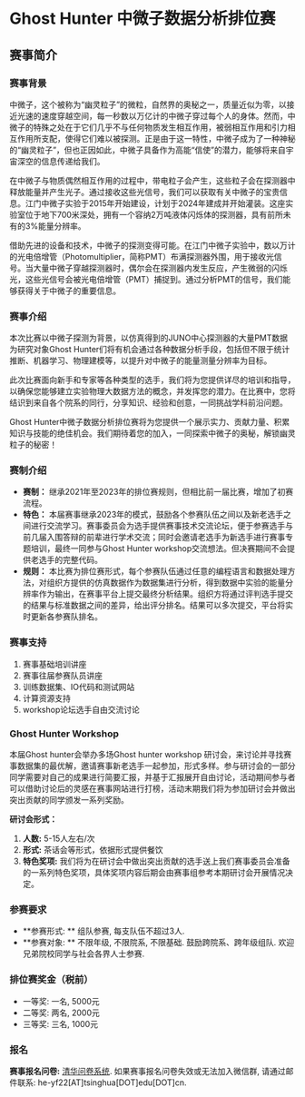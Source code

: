 # Ghost Hunter 中微子数据分析排位赛

## 赛事简介

### 赛事背景

中微子，这个被称为“幽灵粒子”的微粒，自然界的奥秘之一，质量近似为零，以接近光速的速度穿越空间，每一秒数以万亿计的中微子穿过每个人的身体。然而，中微子的特殊之处在于它们几乎不与任何物质发生相互作用，被弱相互作用和引力相互作用所支配，使得它们难以被探测。正是由于这一特性，中微子成为了一种神秘的“幽灵粒子”，但也正因如此，中微子具备作为高能“信使”的潜力，能够将来自宇宙深空的信息传递给我们。

在中微子与物质偶然相互作用的过程中，带电粒子会产生，这些粒子会在探测器中释放能量并产生光子。通过接收这些光信号，我们可以获取有关中微子的宝贵信息。江门中微子实验于2015年开始建设，计划于2024年建成并开始灌装。这座实验室位于地下700米深处，拥有一个容纳2万吨液体闪烁体的探测器，具有前所未有的3%能量分辨率。

借助先进的设备和技术，中微子的探测变得可能。在江门中微子实验中，数以万计的光电倍增管（Photomultiplier，简称PMT）布满探测器外围，用于接收光信号。当大量中微子穿越探测器时，偶尔会在探测器内发生反应，产生微弱的闪烁光，这些光信号会被光电倍增管（PMT）捕捉到。通过分析PMT的信号，我们能够获得关于中微子的重要信息。

### 赛事介绍

本次比赛以中微子探测为背景，以仿真得到的JUNO中心探测器的大量PMT数据为研究对象Ghost Hunter们将有机会通过各种数据分析手段，包括但不限于统计推断、机器学习、物理建模等，以提升对中微子的能量测量分辨率为目标。

此次比赛面向新手和专家等各种类型的选手，我们将为您提供详尽的培训和指导，以确保您能够建立实验物理大数据方法的概念，并发挥您的潜力。在比赛中，您将结识到来自各个院系的同行，分享知识、经验和创意，一同挑战学科前沿问题。

Ghost Hunter中微子数据分析排位赛将为您提供一个展示实力、贡献力量、积累知识与技能的绝佳机会。我们期待着您的加入，一同探索中微子的奥秘，解锁幽灵粒子的秘密！

### 赛制介绍

- **赛制：** 继承2021年至2023年的排位赛规则，但相比前一届比赛，增加了初赛流程。
- **特色：** 本届赛事继承2023年的模式，鼓励各个参赛队伍之间以及新老选手之间进行交流学习。赛事委员会为选手提供赛事技术交流论坛，便于参赛选手与前几届入围答辩的前辈进行学术交流；同时会邀请老选手为新选手进行赛事专题培训，最终一同参与Ghost Hunter workshop交流想法。但决赛期间不会提供老选手的完整代码。
- **规则：** 本比赛为排位赛形式，每个参赛队伍通过任意的编程语言和数据处理方法，对组织方提供的仿真数据作为数据集进行分析，得到数据中实验的能量分辨率作为输出，在赛事平台上提交最终分析结果。组织方将通过评判选手提交的结果与标准数据之间的差异，给出评分排名。结果可以多次提交，平台将实时更新各参赛队排名。

### 赛事支持

1. 赛事基础培训讲座
2. 赛事往届参赛队员讲座
3. 训练数据集、IO代码和测试网站
4. 计算资源支持
5. workshop论坛选手自由交流讨论

### Ghost Hunter Workshop

本届Ghost hunter会举办多场Ghost hunter workshop 研讨会，来讨论并寻找赛事数据集的最优解，邀请赛事新老选手一起参加，形式多样。参与研讨会的一部分同学需要对自己的成果进行简要汇报，并基于汇报展开自由讨论，活动期间参与者可以借助讨论后的灵感在赛事网站进行打榜，活动末期我们将为参加研讨会并做出突出贡献的同学颁发一系列奖励。

**研讨会形式：**
1. **人数:** 5-15人左右/次
2. **形式:** 茶话会等形式，依据形式提供餐饮
3. **特色奖项:** 我们将为在研讨会中做出突出贡献的选手送上我们赛事委员会准备的一系列特色奖项，具体奖项内容后期会由赛事组参考本期研讨会开展情况决定。

### 参赛要求

- **参赛形式: ** 组队参赛, 每支队伍不超过3人.
- **参赛对象: ** 不限年级, 不限院系, 不限基础. 鼓励跨院系、跨年级组队. 欢迎兄弟院校同学与社会各界人士参赛.

### 排位赛奖金（税前）

- 一等奖: 一名, 5000元
- 二等奖: 两名, 2000元
- 三等奖: 三名, 1000元

### 报名

**赛事报名问卷:** [清华问卷系统](http://wenjuan.tsinghua.edu.cn/s/ZfqMf2/). 如果赛事报名问卷失效或无法加入微信群, 请通过邮件联系: he-yf22[AT]tsinghua[DOT]edu[DOT]cn.
